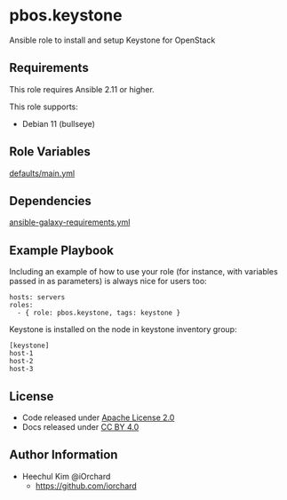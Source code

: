 pbos.keystone
==============

Ansible role to install and setup Keystone for OpenStack 

Requirements
------------

This role requires Ansible 2.11 or higher.

This role supports:

  - Debian 11 (bullseye)

Role Variables
--------------

[defaults/main.yml](defaults/main.yml)

Dependencies
------------

[ansible-galaxy-requirements.yml](ansible-galaxy-requirements.yml)

Example Playbook
----------------

Including an example of how to use your role (for instance, with variables passed in as parameters) is always nice for users too:

    hosts: servers
    roles:
      - { role: pbos.keystone, tags: keystone }

Keystone is installed on the node in keystone inventory group:

    [keystone]
    host-1
    host-2
    host-3

License
-------

  - Code released under [Apache License 2.0](LICENSE)
  - Docs released under [CC BY 4.0](http://creativecommons.org/licenses/by/4.0/)

Author Information
------------------

  - Heechul Kim @iOrchard
      - <https://github.com/iorchard>

